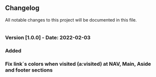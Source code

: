 ## Changelog
All notable changes to this project will be documented in this file.
# 
# 
### Version [1.0.0] - Date: 2022-02-03
### Added
### Fix link´s colors when visited (a:visited) at NAV, Main, Aside and footer sections